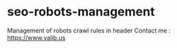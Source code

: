 # seo-robots-management
Management of robots crawl rules in header
Contact me : https://www.valib.us
